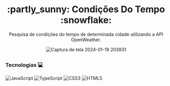 <h1 align="center"> :partly_sunny: Condições Do Tempo :snowflake: </h1>

<p align="center"> Pesquisa de condições do tempo de determinada cidade utilizando a API OpenWeather. </p>

<div align="center">
  
![Captura de tela 2024-01-19 203931](https://github.com/gyselle-marques/CondicoesDoTempo/assets/119114313/cd4b6486-5d9a-49d7-9324-5871cef34310)

</div>

##
<h3> Tecnologias 💻 </h3>

![JavaScript](https://img.shields.io/badge/javascript-%23323330.svg?style=for-the-badge&logo=javascript&logoColor=%23F7DF1E)
![TypeScript](https://img.shields.io/badge/typescript-%23007ACC.svg?style=for-the-badge&logo=typescript&logoColor=white)
![CSS3](https://img.shields.io/badge/css3-%231572B6.svg?style=for-the-badge&logo=css3&logoColor=white)
![HTML5](https://img.shields.io/badge/html5-%23E34F26.svg?style=for-the-badge&logo=html5&logoColor=white) 
